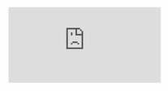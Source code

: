 ![alt text](https://github.com/btknzn/IR-CAMERA-REMOTE-SENSING/blob/master/IR%20CAMERA%20DETECTI%CC%87ON%20%20REPORT%20AND%20SYSTEM%20DESCRI%CC%87PTI%CC%87ON%20AND%20CODE%20DESCRI%CC%87PTI%CC%87ON%206.pdf)

